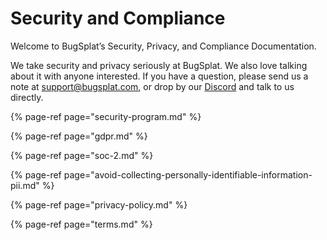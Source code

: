 # Security and Compliance

Welcome to BugSplat’s Security, Privacy, and Compliance Documentation.

We take security and privacy seriously at BugSplat. We also love talking about it with anyone interested. If you have a question, please send us a note at  [support@bugsplat.com,](mailto:support@bugsplat.com) or drop by our [Discord](https://discord.gg/K4KjjRV5ve) and talk to us directly.

{% page-ref page="security-program.md" %}

{% page-ref page="gdpr.md" %}

{% page-ref page="soc-2.md" %}

{% page-ref page="avoid-collecting-personally-identifiable-information-pii.md" %}

{% page-ref page="privacy-policy.md" %}

{% page-ref page="terms.md" %}



